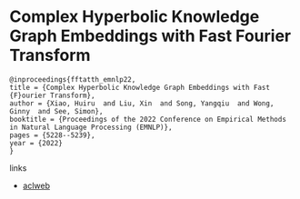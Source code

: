 # Complex Hyperbolic Knowledge Graph Embeddings with Fast Fourier Transform

```
@inproceedings{fftatth_emnlp22,
title = {Complex Hyperbolic Knowledge Graph Embeddings with Fast {F}ourier Transform},
author = {Xiao, Huiru  and Liu, Xin  and Song, Yangqiu  and Wong, Ginny  and See, Simon},
booktitle = {Proceedings of the 2022 Conference on Empirical Methods in Natural Language Processing (EMNLP)},
pages = {5228--5239},
year = {2022}
}
```

links
- [aclweb](https://aclanthology.org/2022.emnlp-main.349)
